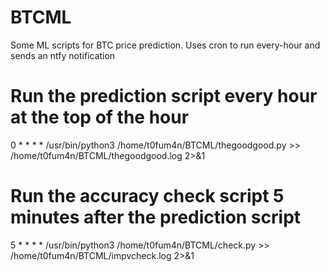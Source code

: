 # BTCML
Some ML scripts for BTC price prediction. Uses cron to run every-hour and sends an ntfy notification

# Run the prediction script every hour at the top of the hour
0 * * * * /usr/bin/python3 /home/t0fum4n/BTCML/thegoodgood.py >> /home/t0fum4n/BTCML/thegoodgood.log 2>&1

# Run the accuracy check script 5 minutes after the prediction script
5 * * * * /usr/bin/python3 /home/t0fum4n/BTCML/check.py >> /home/t0fum4n/BTCML/impvcheck.log 2>&1